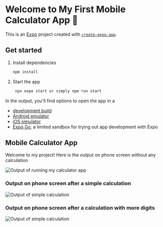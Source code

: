 # Welcome to My First Mobile Calculator App 👋

This is an [Expo](https://expo.dev) project created with [`create-expo-app`](https://www.npmjs.com/package/create-expo-app).

## Get started

1. Install dependencies

   ```bash
   npm install
   ```

2. Start the app

   ```bash
    npx expo start or simply npm run start
   ```

In the output, you'll find options to open the app in a

- [development build](https://docs.expo.dev/develop/development-builds/introduction/)
- [Android emulator](https://docs.expo.dev/workflow/android-studio-emulator/)
- [iOS simulator](https://docs.expo.dev/workflow/ios-simulator/)
- [Expo Go](https://expo.dev/go), a limited sandbox for trying out app development with Expo

## Mobile Calculator App

Welcome to my project! Here is the output on phone screen without any calculation

![Output of running my calculator app](./assets//images/calculatorLandingScreen.jpg)

### Output on phone screen after a simple calculation

![Output of simple calculation](./assets/images/screenOnSimpleNumbers.jpg)

### Output on phone screen after a calculation with more digits

![Output of simple calculation](./assets/images/screenOnMoreDigits.jpg)
